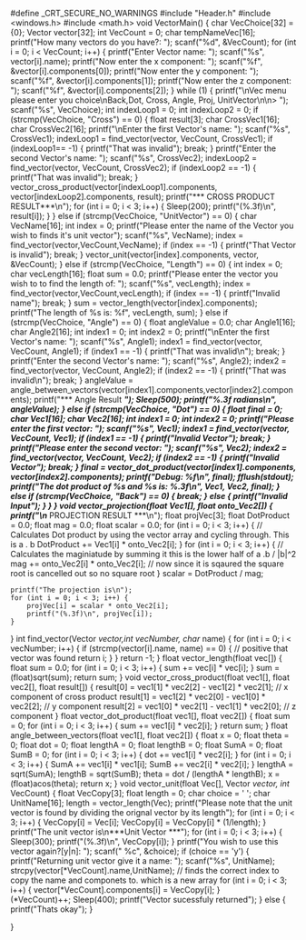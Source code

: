 #define _CRT_SECURE_NO_WARNINGS
#include "Header.h"
#include <windows.h>
#include <math.h>
void VectorMain() {
	char VecChoice[32] = {0};
	Vector vector[32];
	int VecCount = 0;
	char tempNameVec[16];
	printf("How many vectors do you have?: ");
	scanf("%d", &VecCount);
	for (int i = 0; i < VecCount; i++) {
		printf("Enter Vector name: ");
		scanf("%s", vector[i].name);
		printf("Now enter the x component: ");
		scanf("%f", &vector[i].components[0]);
		printf("Now enter the y component: ");
		scanf("%f", &vector[i].components[1]);
		printf("Now enter the z component: ");
		scanf("%f", &vector[i].components[2]);
	}
	while (1) {
		printf("\nVec menu please enter you choice\nBack,Dot, Cross, Angle, Proj, UnitVector\n\n> ");
		scanf("%s", VecChoice);
		int indexLoop1 = 0;
		int indexLoop2 = 0;
		if (strcmp(VecChoice, "Cross") == 0)	{
			float result[3];
			char CrossVec1[16];
			char CrossVec2[16];
			printf("\nEnter the first Vector's name: ");
			scanf("%s", CrossVec1);
			indexLoop1 = find_vector(vector, VecCount, CrossVec1);
			if (indexLoop1== -1) {
				printf("That was invalid");
				break;
			}
			printf("Enter the second Vector's name: ");
			scanf("%s", CrossVec2);
			indexLoop2 = find_vector(vector, VecCount, CrossVec2);
			if (indexLoop2 == -1) {
				printf("That was invalid");
				break;
			}
			vector_cross_product(vector[indexLoop1].components, vector[indexLoop2].components, result);
			printf("*** CROSS PRODUCT RESULT***\n");
			for (int i = 0; i < 3; i++) {
				Sleep(200);
				printf("(%.3f)\n", result[i]);
			}
		}
		else if (strcmp(VecChoice, "UnitVector") == 0) {
			char VecName[16];
			int index = 0;
			printf("Please enter the name of the Vector you wish to finds it's unit vector");
			scanf("%s", VecName);
			index = find_vector(vector,VecCount,VecName);
			if (index == -1) {
				printf("That Vector is invalid");
				break;
			}
			vector_unit(vector[index].components, vector, &VecCount);
		}
		else if (strcmp(VecChoice, "Length") == 0) {
			int index = 0;
			char vecLength[16];
			float sum = 0.0;
			printf("Please enter the vector you wish to to find the length of: ");
			scanf("%s", vecLength);
			index = find_vector(vector,VecCount,vecLength);
			if (index == -1) {
				printf("Invalid name");
				break;
			}
			sum = vector_length(vector[index].components);
			printf("The length of %s is: %f", vecLength, sum);
		}
		else if (strcmp(VecChoice, "Angle") == 0) {
			float angleValue = 0.0;
			char Angle1[16];
			char Angle2[16];
			int index1 = 0;
			int index2 = 0;
			printf("\nEnter the first Vector's name: ");
			scanf("%s", Angle1);
			index1 = find_vector(vector, VecCount, Angle1);
			if (index1 == -1) {
				printf("That was invalid\n");
				break;
			}
			printf("Enter the second Vector's name: ");
			scanf("%s", Angle2);
			index2 = find_vector(vector, VecCount, Angle2);
			if (index2 == -1) {
				printf("That was invalid\n");
				break;
			}
			angleValue = angle_between_vectors(vector[index1].components,vector[index2].components);
			printf("*** Angle Result ***");
			Sleep(500);
			printf("%.3f radians\n", angleValue);
		}
		else if (strcmp(VecChoice, "Dot") == 0) {
			float final = 0;
			char Vec1[16];
			char Vec2[16];
			int index1 = 0;
			int index2 = 0;
			printf("Please enter the first vector: ");
			scanf("%s", Vec1);
			index1 = find_vector(vector, VecCount, Vec1);
			if (index1 == -1) {
				printf("Invalid Vector");
				break;
			}
			printf("Please enter the second vector: ");
			scanf("%s", Vec2);
			index2 = find_vector(vector, VecCount, Vec2);
			if (index2 == -1) {
				printf("Invalid Vector");
				break;
			}
			final = vector_dot_product(vector[index1].components, vector[index2].components);
			printf("Debug: %f\n", final);
			fflush(stdout);
			printf("The dot product of %s and %s is: %.3f\n", Vec1, Vec2, final);
		}
		else if (strcmp(VecChoice, "Back") == 0) {
			break;
		}
		else {
			printf("Invalid Input");
		}
	}
}
void vector_projection(float Vec1[], float onto_Vec2[]) {
	printf("\n*** PROJECTION RESULT ***\n");
	float projVec[3];
	float DotProduct = 0.0;
	float mag = 0.0;
	float scalar = 0.0;
	for (int i = 0; i < 3; i++) { // Calculates Dot product by using the vector array and cycling through. This is a . b
		DotProduct += Vec1[i] * onto_Vec2[i];
	}
	for (int i = 0; i < 3; i++) {   // Calculates the maginiatude by summing it this is the lower half of a .b / |b|^2 
		mag += onto_Vec2[i] * onto_Vec2[i]; // now since it is sqaured the square root is cancelled out so no square root
	}
	scalar = DotProduct / mag;

	printf("The projection is\n");
	for (int i = 0; i < 3; i++) {
		projVec[i] = scalar * onto_Vec2[i];
		printf("(%.3f)\n", projVec[i]);
	}
}
int find_vector(Vector *vector,int vecNumber, char* name) {
	for (int i = 0; i < vecNumber; i++) {
		if (strcmp(vector[i].name, name) == 0) { // positive that vector was found
			return i;
		}
	}
	return -1;
}
float vector_length(float vec[]) {
	float sum = 0.0;
	for (int i = 0; i < 3; i++) {
		sum += vec[i] * vec[i];
	}
	sum = (float)sqrt(sum);
	return sum;
}
void vector_cross_product(float vec1[], float vec2[], float result[]) {
	result[0] = vec1[1] * vec2[2] - vec1[2] * vec2[1]; // x component of cross product
	result[1] = vec1[2] * vec2[0] - vec1[0] * vec2[2]; // y component
	result[2] = vec1[0] * vec2[1] - vec1[1] * vec2[0];  // z component
}
float vector_dot_product(float vec1[], float vec2[]) {
	float sum = 0;
	for (int i = 0; i < 3; i++) {
		sum += vec1[i] * vec2[i];
	}
	return sum;
}
float angle_between_vectors(float vec1[], float vec2[]) {
	float x = 0;
	float theta = 0;
	float dot = 0;
	float lengthA = 0;
	float lengthB = 0;
	float SumA = 0;
	float SumB = 0;
	for (int i = 0; i < 3; i++) {
		dot += vec1[i] * vec2[i];
	}
	for (int i = 0; i < 3; i++) {
		SumA += vec1[i] * vec1[i];
		SumB += vec2[i] * vec2[i];
	}
	lengthA = sqrt(SumA);
	lengthB = sqrt(SumB);
	theta = dot / (lengthA * lengthB);
	x = (float)acos(theta);
	return x;
}
void vector_unit(float Vec[], Vector *vector, int* VecCount) {
	float VecCopy[3];
	float length = 0;
	char choice = ' ';
	char UnitName[16];
	length = vector_length(Vec);
	printf("Please note that the unit vector is found by dividing the orignal vector by its length");
	for (int i = 0; i < 3; i++) {
		VecCopy[i] = Vec[i];
		VecCopy[i] = VecCopy[i] * (1/length);
	}
	printf("The unit vector is\n***Unit Vector ***");
	for (int i = 0; i < 3; i++) {
		Sleep(300);
		printf("(%.3f)\n", VecCopy[i]);
	}
	printf("You wish to use this vector again?[y|n]: ");
	scanf(" %c", &choice);
	if (choice == 'y') {
		printf("Returning unit vector give it a name: ");
		scanf("%s", UnitName);
		strcpy(vector[*VecCount].name,UnitName); // finds the correct index to copy the name and componets to. which is a new array
		for (int i = 0; i < 3; i++) {
			vector[*VecCount].components[i] = VecCopy[i];
		}	
		(*VecCount)++;
		Sleep(400);
		printf("Vector sucessfuly returned");
	}
	else {
		printf("Thats okay");
	}

}
